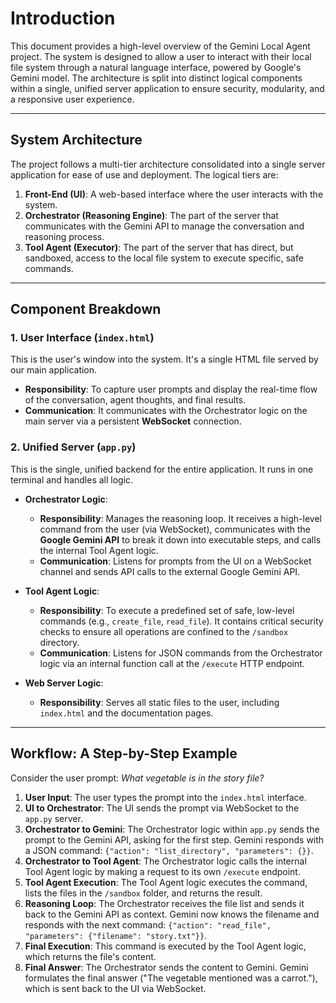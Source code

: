 # Introduction

This document provides a high-level overview of the Gemini Local Agent project. The system is designed to allow a user to interact with their local file system through a natural language interface, powered by Google's Gemini model. The architecture is split into distinct logical components within a single, unified server application to ensure security, modularity, and a responsive user experience.

---

## System Architecture

The project follows a multi-tier architecture consolidated into a single server application for ease of use and deployment. The logical tiers are:

1.  **Front-End (UI)**: A web-based interface where the user interacts with the system.
2.  **Orchestrator (Reasoning Engine)**: The part of the server that communicates with the Gemini API to manage the conversation and reasoning process.
3.  **Tool Agent (Executor)**: The part of the server that has direct, but sandboxed, access to the local file system to execute specific, safe commands.

---

## Component Breakdown

### 1. User Interface (`index.html`)
This is the user's window into the system. It's a single HTML file served by our main application.

-   **Responsibility**: To capture user prompts and display the real-time flow of the conversation, agent thoughts, and final results.
-   **Communication**: It communicates with the Orchestrator logic on the main server via a persistent **WebSocket** connection.

### 2. Unified Server (`app.py`)
This is the single, unified backend for the entire application. It runs in one terminal and handles all logic.

-   **Orchestrator Logic**:
    -   **Responsibility**: Manages the reasoning loop. It receives a high-level command from the user (via WebSocket), communicates with the **Google Gemini API** to break it down into executable steps, and calls the internal Tool Agent logic.
    -   **Communication**: Listens for prompts from the UI on a WebSocket channel and sends API calls to the external Google Gemini API.

-   **Tool Agent Logic**:
    -   **Responsibility**: To execute a predefined set of safe, low-level commands (e.g., `create_file`, `read_file`). It contains critical security checks to ensure all operations are confined to the `/sandbox` directory.
    -   **Communication**: Listens for JSON commands from the Orchestrator logic via an internal function call at the `/execute` HTTP endpoint.

-   **Web Server Logic**:
    -   **Responsibility**: Serves all static files to the user, including `index.html` and the documentation pages.

---

## Workflow: A Step-by-Step Example

Consider the user prompt: *What vegetable is in the story file?*

1.  **User Input**: The user types the prompt into the `index.html` interface.
2.  **UI to Orchestrator**: The UI sends the prompt via WebSocket to the `app.py` server.
3.  **Orchestrator to Gemini**: The Orchestrator logic within `app.py` sends the prompt to the Gemini API, asking for the first step. Gemini responds with a JSON command: `{"action": "list_directory", "parameters": {}}`.
4.  **Orchestrator to Tool Agent**: The Orchestrator logic calls the internal Tool Agent logic by making a request to its own `/execute` endpoint.
5.  **Tool Agent Execution**: The Tool Agent logic executes the command, lists the files in the `/sandbox` folder, and returns the result.
6.  **Reasoning Loop**: The Orchestrator receives the file list and sends it back to the Gemini API as context. Gemini now knows the filename and responds with the next command: `{"action": "read_file", "parameters": {"filename": "story.txt"}}`.
7.  **Final Execution**: This command is executed by the Tool Agent logic, which returns the file's content.
8.  **Final Answer**: The Orchestrator sends the content to Gemini. Gemini formulates the final answer ("The vegetable mentioned was a carrot."), which is sent back to the UI via WebSocket.